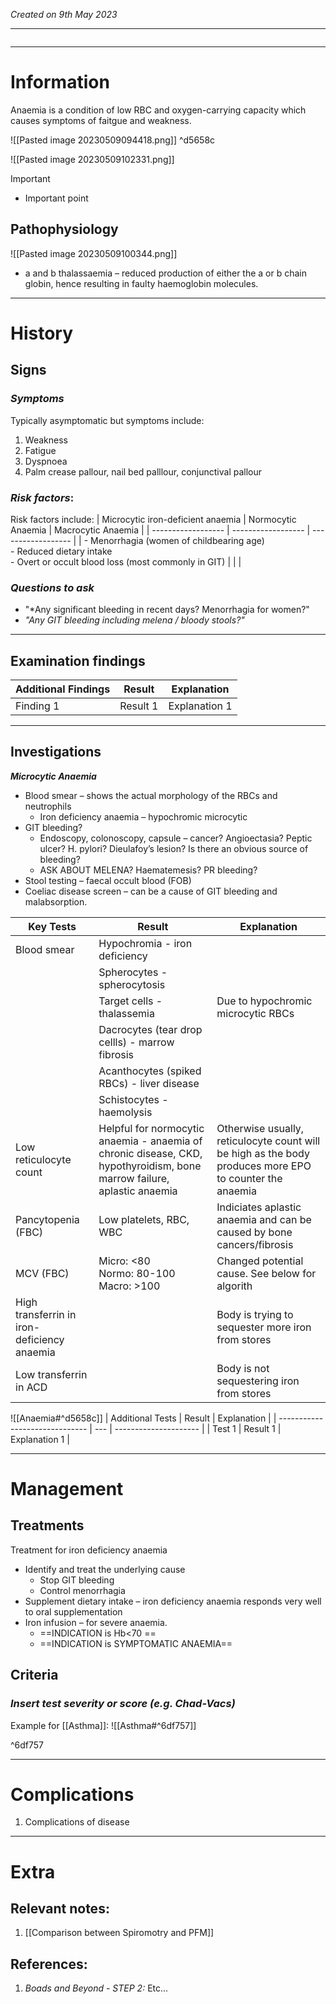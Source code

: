 *Created on 9th May 2023*

---
```toc
```
---

# Information
 
Anaemia is a condition of low RBC and oxygen-carrying capacity which causes symptoms of faitgue and weakness.

![[Pasted image 20230509094418.png]] ^d5658c

![[Pasted image 20230509102331.png]]

> [!Important]
- Important point

## Pathophysiology
![[Pasted image 20230509100344.png]]
-   a and b thalassaemia – reduced production of either the a or b chain globin, hence resulting in faulty haemoglobin molecules.

--- 
# History
## Signs
### *Symptoms*
Typically asymptomatic but symptoms include:
1. Weakness
2. Fatigue 
3. Dyspnoea
4. Palm crease pallour, nail bed palllour, conjunctival pallour 

### *Risk factors*:
Risk factors include:
| Microcytic iron-deficient anaemia | Normocytic Anaemia | Macrocytic Anaemia |
| ------------------ | ------------------ | ------------------ |
| - Menorrhagia (women of childbearing age)<br>- Reduced dietary intake<br>- Overt or occult blood loss (most commonly in GIT)  |        |                    |

### *Questions to ask*
- "*Any significant bleeding in recent days? Menorrhagia for women?"
- *"Any GIT bleeding including melena / bloody stools?"*

---

## Examination findings

| Additional Findings         | Result    | Explanation |
| ---------------- | --------- | ----------- |
| Finding 1 | Result 1 | Explanation 1


---

## Investigations

***Microcytic Anaemia***
- Blood smear – shows the actual morphology of the RBCs and neutrophils
	- Iron deficiency anaemia – hypochromic microcytic
- GIT bleeding?
	- Endoscopy, colonoscopy, capsule – cancer? Angioectasia? Peptic ulcer? H. pylori? Dieulafoy’s lesion? Is there an obvious source of bleeding?
	- ASK ABOUT MELENA? Haematemesis? PR bleeding?
-   Stool testing – faecal occult blood (FOB)
-   Coeliac disease screen – can be a cause of GIT bleeding and malabsorption.

| Key Tests                                   | Result                                                                                                                  | Explanation                                                                                             |
| ------------------------------------------- | ----------------------------------------------------------------------------------------------------------------------- | ------------------------------------------------------------------------------------------------------- |
| Blood smear                                 | Hypochromia - iron deficiency                                                                                           |                                                                                                         |
|                                             | Spherocytes - spherocytosis                                                                                             |                                                                                                         |
|                                             | Target cells - thalassemia                                                                                              | Due to hypochromic microcytic RBCs                                                                      |
|                                             | Dacrocytes (tear drop cellls) - marrow fibrosis                                                                         |                                                                                                         |
|                                             | Acanthocytes (spiked RBCs) - liver disease                                                                              |                                                                                                         |
|                                             | Schistocytes - haemolysis                                                                                               |                                                                                                         |
| Low reticulocyte count                      | Helpful for normocytic anaemia - anaemia of chronic disease, CKD, hypothyroidism, bone marrow failure, aplastic anaemia | Otherwise usually, reticulocyte count will be high as the body produces more EPO to counter the anaemia |
| Pancytopenia (FBC)                          | Low platelets, RBC, WBC                                                                                                 | Indiciates aplastic anaemia and can be caused by bone cancers/fibrosis                                  |
| MCV (FBC)                                   | Micro: <80<br>Normo: 80-100<br>Macro: >100                                                                              | Changed potential cause. See below for algorith                                                         |
| High transferrin in iron-deficiency anaemia |                                                                                                                         | Body is trying to sequester more iron from stores                                                       |
| Low transferrin in ACD                                            |                                                                                                                         |   Body is not sequestering iron from stores                                                                                                      |

![[Anaemia#^d5658c]]
| Additional Tests               |  Result   | Explanation                |
| ------------------------------ | --- | --------------------- |
| Test 1                            |  Result 1   | Explanation 1 |

---

# Management
## Treatments
Treatment for iron deficiency anaemia
-   Identify and treat the underlying cause
	- Stop GIT bleeding
	- Control menorrhagia
- Supplement dietary intake – iron deficiency anaemia responds very well to oral supplementation
-   Iron infusion – for severe anaemia.
	- ==INDICATION is Hb<70 == 
	- ==INDICATION is SYMPTOMATIC ANAEMIA==

## Criteria
### *Insert test severity or score (e.g. Chad-Vacs)*
Example for [[Asthma]]:
![[Asthma#^6df757]]

^6df757

---

# Complications
1. Complications of disease

---

# Extra
## Relevant notes:
1. [[Comparison between Spiromotry and PFM]]
## References:
1. *Boads and Beyond - STEP 2:* Etc...